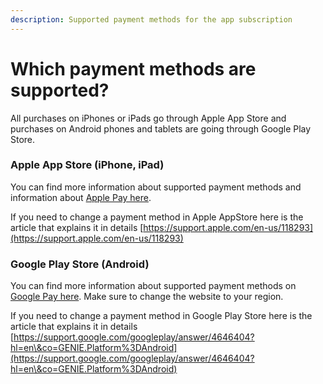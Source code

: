 ```yaml
---
description: Supported payment methods for the app subscription
---
```


# Which payment methods are supported?

All purchases on iPhones or iPads go through Apple App Store and purchases on Android phones and tablets are going through Google Play Store.

### **Apple App Store (iPhone, iPad)** <a href="#ios-iphone-or-ipad" id="ios-iphone-or-ipad"></a>

You can find more information about supported payment methods and information about [Apple Pay here](https://support.apple.com/en-us/HT201469).

If you need to change a payment method in Apple AppStore here is the article that explains it in details [https://support.apple.com/en-us/118293](https://support.apple.com/en-us/118293)

### Google Play Store (Android) <a href="#h_596faec68a" id="h_596faec68a"></a>

You can find more information about supported payment methods on [Google Pay here](https://support.google.com/googleplay/answer/2651410?co=GENIE.CountryCode%3DUnited+States\&hl=en). Make sure to change the website to your region.

If you need to change a payment method in Google Play Store here is the article that explains it in details [https://support.google.com/googleplay/answer/4646404?hl=en\&co=GENIE.Platform%3DAndroid](https://support.google.com/googleplay/answer/4646404?hl=en\&co=GENIE.Platform%3DAndroid)
